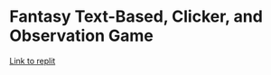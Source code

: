 #  Fantasy Text-Based, Clicker, and Observation Game 

[Link to replit](https://replit.com/@9652160/RPG-Fantasy-DandD-Based-Game)
